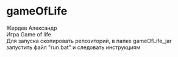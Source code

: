 # gameOfLife
Жердев Александр  <br/>
Игра Game of life  <br/>
Для запуска скопировать репозиторий, в папке gameOfLife_jar запустить файл "run.bat" и следовать инструкциям
